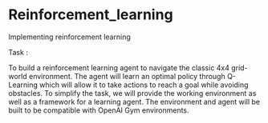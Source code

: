 # Reinforcement_learning
Implementing reinforcement learning

Task  :

To build a reinforcement learning agent to navigate the classic 4x4 grid-world environment. The
agent will learn an optimal policy through Q-Learning which will allow it to take actions to reach a goal while
avoiding obstacles. To simplify the task, we will provide the working environment as well as a framework for
a learning agent. The environment and agent will be built to be compatible with OpenAI Gym environments.
